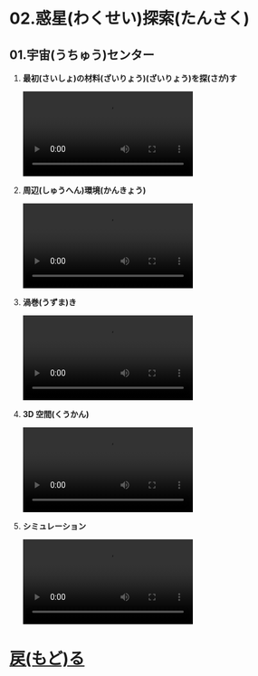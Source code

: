 # 02.惑星(わくせい)探索(たんさく)

## 01.宇宙(うちゅう)センター

1. **最初(さいしょ)の材料(ざいりょう)(ざいりょう)を探(さが)す**
	<br>

	<video controls>
	  <source src="01_最初の材料を探す.mp4" type="video/mp4" />
	</video>
1. **周辺(しゅうへん)環境(かんきょう)**
	<br>

	<video controls>
	  <source src="02_周辺環境.mp4" type="video/mp4" />
	</video>
1. **渦巻(うずま)き**
	<br>

	<video controls>
	  <source src="03_渦巻き.mp4" type="video/mp4" />
	</video>
1. **3D 空間(くうかん)**
	<br>

	<video controls>
	  <source src="04_3D空間.mp4" type="video/mp4" />
	</video>
1. **シミュレーション**
	<br>

	<video controls>
	  <source src="05_シミュレーション.mp4" type="video/mp4" />
	</video>

# [戻(もど)る](../video02.html)
